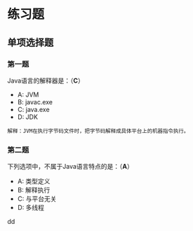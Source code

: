 练习题
================================================================================
## 单项选择题

### 第一题
Java语言的解释器是：（**C**）
+ A: JVM
+ B: javac.exe
+ C: java.exe
+ D: JDK
```
解释：JVM在执行字节码文件时，把字节码解释成具体平台上的机器指令执行。
```

### 第二题
下列选项中，不属于Java语言特点的是：（**A**）
+ A: 类型定义
+ B: 解释执行
+ C: 与平台无关
+ D: 多线程

































dd
